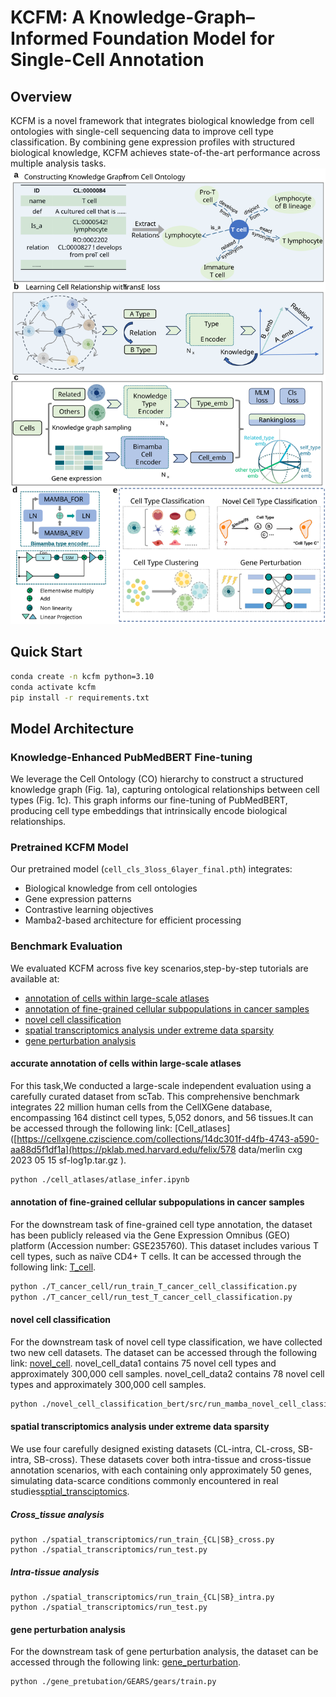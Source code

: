 # KCFM: A Knowledge-Graph–Informed Foundation Model for Single-Cell Annotation

## Overview
KCFM is a novel framework that integrates biological knowledge from cell ontologies with single-cell sequencing data to improve cell type classification. By combining gene expression profiles with structured biological knowledge, KCFM achieves state-of-the-art performance across multiple analysis tasks.
![KCFM framework](./workflow.svg)

## Quick Start
```bash
conda create -n kcfm python=3.10
conda activate kcfm
pip install -r requirements.txt
```
## Model Architecture
### Knowledge-Enhanced PubMedBERT Fine-tuning
We leverage the Cell Ontology (CO) hierarchy to construct a structured knowledge graph (Fig. 1a), capturing ontological relationships between cell types (Fig. 1c). This graph informs our fine-tuning of PubMedBERT, producing cell type embeddings that intrinsically encode biological relationships.

### Pretrained KCFM Model
Our pretrained model (`cell_cls_3loss_6layer_final.pth`) integrates:
- Biological knowledge from cell ontologies
- Gene expression patterns
- Contrastive learning objectives
- Mamba2-based architecture for efficient processing

### Benchmark Evaluation
We evaluated KCFM across five key scenarios,step-by-step tutorials are available at:    

- [annotation of cells within large-scale atlases](https://github.com/nudt-bioinfo/KCFM/tree/main/KCFM_tutorial/cell_atlases)
- [annotation of fine-grained cellular subpopulations in cancer samples](https://github.com/nudt-bioinfo/KCFM/tree/main/KCFM_tutorial/T_cancer_cell)
- [novel cell classification](https://github.com/nudt-bioinfo/KCFM/tree/main/KCFM_tutorial/novel_cell_classification/bert)
- [spatial transcriptomics analysis under extreme data sparsity](https://github.com/nudt-bioinfo/KCFM/tree/main/KCFM_tutorial/spatial%20transcriptomics)
- [gene perturbation analysis](https://github.com/nudt-bioinfo/KCFM/tree/main/KCFM_tutorial/gene_purterbation)

#### accurate annotation of cells within large-scale atlases
For this task,We conducted a large-scale independent evaluation using a carefully curated dataset from scTab. This comprehensive benchmark integrates 22 million human cells from the CellXGene database, encompassing 164 distinct cell types, 5,052 donors, and 56 tissues.It can be accessed through the following link: [Cell_atlases]([https://cellxgene.cziscience.com/collections/14dc301f-d4fb-4743-a590-aa88d5f1df1a](https://pklab.med.harvard.edu/felix/578
data/merlin cxg 2023 05 15 sf-log1p.tar.gz ).
```bash
python ./cell_atlases/atlase_infer.ipynb
```
#### annotation of fine-grained cellular subpopulations in cancer samples
For the downstream task of fine-grained cell type annotation, the dataset has been publicly released via the Gene Expression Omnibus (GEO) platform (Accession number: GSE235760). This dataset includes various T cell types, such as naïve CD4+ T cells. It can be accessed through the following link: [T_cell](https://cellxgene.cziscience.com/collections/14dc301f-d4fb-4743-a590-aa88d5f1df1a).
```bash
python ./T_cancer_cell/run_train_T_cancer_cell_classification.py
python ./T_cancer_cell/run_test_T_cancer_cell_classification.py
```

#### novel cell classification
For the downstream task of novel cell type classification, we have collected two new cell datasets. The dataset can be accessed through the following link: [novel_cell](https://github.com/nudt-bioinfo/KCFM/tree/main/data). novel_cell_data1 contains 75 novel cell types and approximately 300,000 cell samples. novel_cell_data2 contains 78 novel cell types and approximately 300,000 cell samples.
```bash
python ./novel_cell_classification_bert/src/run_mamba_novel_cell_classification_difficulty.py
```

#### spatial transcriptomics analysis under extreme data sparsity
We use four carefully designed existing datasets (CL-intra, CL-cross, SB-intra, SB-cross). These datasets cover both intra-tissue and cross-tissue annotation scenarios, 
with each containing only approximately 50 genes, simulating data-scarce conditions commonly encountered in real studies[sptial_transciptomics](https://github.com/nudt-bioinfo/KCFM/blob/main/data/spatial_transcriptomics.zip).

##### Cross_tissue analysis
```angular2html
python ./spatial_transcriptomics/run_train_{CL|SB}_cross.py
python ./spatial_transcriptomics/run_test.py
```

##### ​Intra-tissue analysis
```angular2html
python ./spatial_transcriptomics/run_train_{CL|SB}_intra.py
python ./spatial_transcriptomics/run_test.py
```

#### gene perturbation analysis
For the downstream task of gene perturbation analysis, the dataset can be accessed through the following link: [gene_perturbation](https://github.com/nudt-bioinfo/KCFM/tree/main/KCFM_tutorial/gene%20purterbation/data).
```angular2html
python ./gene_pretubation/GEARS/gears/train.py
```

